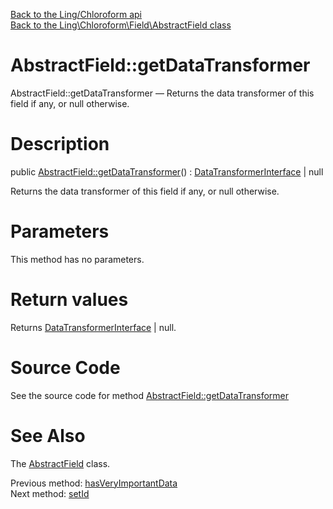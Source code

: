 [Back to the Ling/Chloroform api](https://github.com/lingtalfi/Chloroform/blob/master/doc/api/Ling/Chloroform.md)<br>
[Back to the Ling\Chloroform\Field\AbstractField class](https://github.com/lingtalfi/Chloroform/blob/master/doc/api/Ling/Chloroform/Field/AbstractField.md)


AbstractField::getDataTransformer
================



AbstractField::getDataTransformer — Returns the data transformer of this field if any, or null otherwise.




Description
================


public [AbstractField::getDataTransformer](https://github.com/lingtalfi/Chloroform/blob/master/doc/api/Ling/Chloroform/Field/AbstractField/getDataTransformer.md)() : [DataTransformerInterface](https://github.com/lingtalfi/Chloroform/blob/master/doc/api/Ling/Chloroform/DataTransformer/DataTransformerInterface.md) | null




Returns the data transformer of this field if any, or null otherwise.




Parameters
================

This method has no parameters.


Return values
================

Returns [DataTransformerInterface](https://github.com/lingtalfi/Chloroform/blob/master/doc/api/Ling/Chloroform/DataTransformer/DataTransformerInterface.md) | null.








Source Code
===========
See the source code for method [AbstractField::getDataTransformer](https://github.com/lingtalfi/Chloroform/blob/master/Field/AbstractField.php#L256-L259)


See Also
================

The [AbstractField](https://github.com/lingtalfi/Chloroform/blob/master/doc/api/Ling/Chloroform/Field/AbstractField.md) class.

Previous method: [hasVeryImportantData](https://github.com/lingtalfi/Chloroform/blob/master/doc/api/Ling/Chloroform/Field/AbstractField/hasVeryImportantData.md)<br>Next method: [setId](https://github.com/lingtalfi/Chloroform/blob/master/doc/api/Ling/Chloroform/Field/AbstractField/setId.md)<br>

